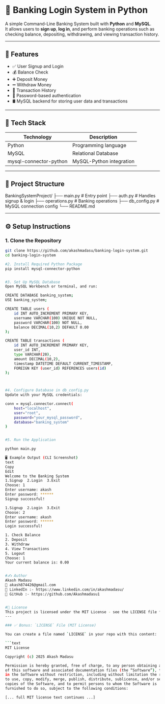 # 🏦 Banking Login System in Python

A simple Command-Line Banking System built with **Python** and **MySQL**.  
It allows users to **sign up**, **log in**, and perform banking operations such as checking balance, depositing, withdrawing, and viewing transaction history.

---

## 🚀 Features

- ✅ User Signup and Login
- 💰 Balance Check
- ➕ Deposit Money
- ➖ Withdraw Money
- 📜 Transaction History
- 🔐 Password-based authentication
- 🛢️ MySQL backend for storing user data and transactions

---

## 🧰 Tech Stack

| Technology | Description                |
|------------|----------------------------|
| Python     | Programming language       |
| MySQL      | Relational Database         |
| mysql-connector-python | MySQL-Python integration |

---

## 📁 Project Structure

BankingSystemProject/
├── main.py # Entry point
├── auth.py # Handles signup & login
├── operations.py # Banking operations
├── db_config.py # MySQL connection config
└── README.md


---

## ⚙️ Setup Instructions

### 1. Clone the Repository

```bash
git clone https://github.com/akashmadasu/banking-login-system.git
cd banking-login-system

#2. Install Required Python Package
pip install mysql-connector-python


#3. Set Up MySQL Database
Open MySQL Workbench or terminal, and run:

CREATE DATABASE banking_system;
USE banking_system;

CREATE TABLE users (
    id INT AUTO_INCREMENT PRIMARY KEY,
    username VARCHAR(100) UNIQUE NOT NULL,
    password VARCHAR(100) NOT NULL,
    balance DECIMAL(10,2) DEFAULT 0.00
);

CREATE TABLE transactions (
    id INT AUTO_INCREMENT PRIMARY KEY,
    user_id INT,
    type VARCHAR(20),
    amount DECIMAL(10,2),
    timestamp DATETIME DEFAULT CURRENT_TIMESTAMP,
    FOREIGN KEY (user_id) REFERENCES users(id)
);



#4. Configure Database in db_config.py
Update with your MySQL credentials:

conn = mysql.connector.connect(
    host="localhost",
    user="root",
    password="your_mysql_password",
    database="banking_system"
)


#5. Run the Application

python main.py

🖥️ Example Output (CLI Screenshot)
text
Copy
Edit
Welcome to the Banking System
1.Signup  2.Login  3.Exit
Choose: 1
Enter username: akash
Enter password: ******
Signup successful!

1.Signup  2.Login  3.Exit
Choose: 2
Enter username: akash
Enter password: ******
Login successful!

1. Check Balance
2. Deposit
3. Withdraw
4. View Transactions
5. Logout
Choose: 1
Your current balance is: 0.00


#✍️ Author
Akash Madasu
📧 akash874426@gmail.com
🔗 LinkedIn :- https://www.linkedin.com/in/akashmadasu/
🔗 GitHub :- https://github.com/Akashmadasu1


#📄 License
This project is licensed under the MIT License - see the LICENSE file for details.
---

### ✅ Bonus: `LICENSE` File (MIT License)

You can create a file named `LICENSE` in your repo with this content:

```text
MIT License

Copyright (c) 2025 Akash Madasu

Permission is hereby granted, free of charge, to any person obtaining a copy
of this software and associated documentation files (the “Software”), to deal
in the Software without restriction, including without limitation the rights
to use, copy, modify, merge, publish, distribute, sublicense, and/or sell
copies of the Software, and to permit persons to whom the Software is
furnished to do so, subject to the following conditions:

[... full MIT license text continues ...]